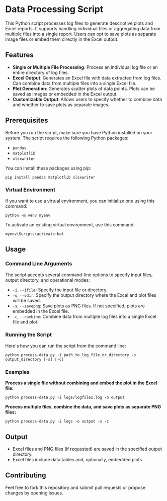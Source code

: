 # Data Processing Script

This Python script processes log files to generate descriptive plots and Excel reports. It supports handling individual files or aggregating data from multiple files into a single report. Users can opt to save plots as separate image files or embed them directly in the Excel output.

## Features

- **Single or Multiple File Processing**: Process an individual log file or an entire directory of log files.
- **Excel Output**: Generates an Excel file with data extracted from log files. Can combine data from multiple files into a single Excel file.
- **Plot Generation**: Generates scatter plots of data points. Plots can be saved as images or embedded in the Excel output.
- **Customizable Output**: Allows users to specify whether to combine data and whether to save plots as separate images.

## Prerequisites

Before you run the script, make sure you have Python installed on your system. The script requires the following Python packages:
- `pandas`
- `matplotlib`
- `xlsxwriter`

You can install these packages using pip:

    pip install pandas matplotlib xlsxwriter

### Virtual Environment

If you want to use a virtual environment, you can initialize one using this command:

    python -m venv myenv

To activate an existing virtual environment, use this command:

    myenv\Scripts\activate.bat

## Usage

### Command Line Arguments

The script accepts several command-line options to specify input files, output directory, and operational modes:

- `-i`, `--ifile`: Specify the input file or directory.
- `-o`, `--odir`: Specify the output directory where the Excel and plot files will be saved.
- `-s`, `--savepng`: Save plots as PNG files. If not specified, plots are embedded in the Excel file.
- `-c`, `--combine`: Combine data from multiple log files into a single Excel file and plot.

### Running the Script

Here's how you can run the script from the command line:

    python process-data.py -i path_to_log_file_or_directory -o output_directory [-s] [-c]

### Examples

**Process a single file without combining and embed the plot in the Excel file:**

    python process-data.py -i logs/logfile1.log -o output

**Process multiple files, combine the data, and save plots as separate PNG files:**

    python process-data.py -i logs -o output -s -c

## Output

- Excel files and PNG files (if requested) are saved in the specified output directory.
- Excel files include data tables and, optionally, embedded plots.

## Contributing

Feel free to fork this repository and submit pull requests or propose changes by opening issues.
